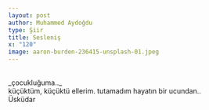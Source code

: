 ```yaml
---
layout: post
author: Muhammed Aydoğdu
type: Şiir
title: Sesleniş
x: "120"
image: aaron-burden-236415-unsplash-01.jpeg
---
```


<br/>
_çocukluğuma.._

<br/>
küçüktüm,  
küçüktü ellerim.  
tutamadım hayatın bir ucundan..  

<br/>
Üsküdar
